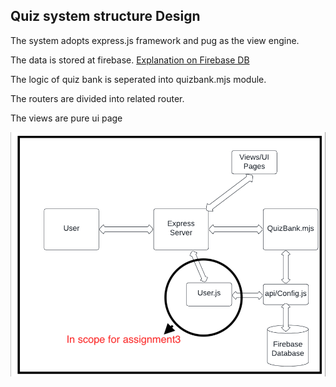 ## Quiz system structure Design

The system adopts express.js framework and pug as the view engine.

The data is stored at firebase. [Explanation on Firebase DB](../doc/Quizbank%20%26%20DB%20explanation.pdf)

The logic of quiz bank is seperated into quizbank.mjs module.

The routers are divided into related router.

The views are pure ui page

!["Structure Diagram"](/doc/images/structure-diagram.png)